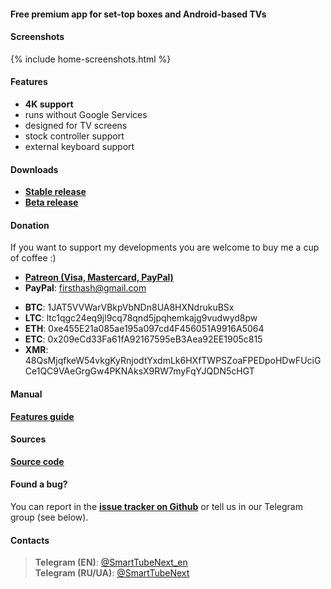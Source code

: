 #### Free premium app for set-top boxes and Android-based TVs

#### Screenshots
{% include home-screenshots.html %}

#### Features
- __4K support__
- runs without Google Services
- designed for TV screens
- stock controller support
- external keyboard support

<a name="releases-section"/>

#### Downloads
- __[Stable release]({{site.binaries.unified}})__
- __[Beta release]({{site.binaries.unified_beta}})__

<a name="donation-section"/>

#### Donation
If you want to support my developments you are welcome to buy me a cup of coffee :)
- [__Patreon (Visa, Mastercard, PayPal)__]({{site.donation_patreon}})
- __PayPal__: firsthash@gmail.com
<!-- - [__PayPal__](https://bit.ly/3wb2FxE) -->
<!-- - [__QIWI (RU)__]({{site.donation_qiwi}}) -->
<!-- - [__DonatePay (RU, PayPal, Visa)__]({{site.donation_donatepay}}) -->
<!-- - [__Donation Alerts (RU, PayPal)__]({{site.donation_paypal}}) -->
<!-- - [__PrivatBank (UA)__]({{site.donation_privatbank}}) -->
- __BTC__: 1JAT5VVWarVBkpVbNDn8UA8HXNdrukuBSx
- __LTC__: ltc1qgc24eq9jl9cq78qnd5jpqhemkajg9vudwyd8pw
- __ETH__: 0xe455E21a085ae195a097cd4F456051A9916A5064
- __ETC__: 0x209eCd33Fa61fA92167595eB3Aea92EE1905c815
- __XMR__: 48QsMjqfkeW54vkgKyRnjodtYxdmLk6HXfTWPSZoaFPEDpoHDwFUciGCe1QC9VAeGrgGw4PKNAksX9RW7myFqYJQDN5cHGT
<!-- - __BNB__: bnb1amjr7fauftxxyhe4f95280vklctj243k9u55fq -->
<!-- - __DOGE__: DBnqJwJs2GJBxrCDsi5bXwSmjnz8uGdUpB -->
<!-- - __eUSDT__: 0xe455e21a085ae195a097cd4f456051a9916a5064 -->

#### Manual

__[Features guide](https://github.com/yuliskov/SmartTubeNext#smarttubenext-stn)__

<a name="source-code-section"/>

#### Sources
<!-- - __[YouTube Kids]({{site.binaries.kids}})__ -->
<!-- - [YouTube LIVE]({{site.binaries.Live}})   -->
__[Source code](https://github.com/yuliskov/SmartTubeNext)__
<!-- - [Additional apk]({{site.xwalk_libs}}) -->
<!-- - [MiTV2 version]({{site.binaries.MiTV2}})   -->
<!-- - [MysteryTV version]({{site.binaries.MiTV2}})   -->
<!-- - [All releases](https://github.com/yuliskov/SmartYouTubeTV/releases)   -->

<!-- #### What to Choose?
The __Stable__ version is intended for the casual users.
The __Beta__ version is intended for advanced users which want to have 4K and customizable UI.  -->
<!-- Immediately after start of the __Stable__ version you will see four different launchers: Pro Main, Pro Alt, Lite Main and Lite Alt. Both Pro launchers support AFR and 60fps. Lite launchers don't have such features but may open videos quickly. I suggest to try all launchers one by one until you find best one. -->

<!-- __YouTube Kids__ version is the video service for early childhood education. [More info](https://kids.youtube.com) -->

<!-- __YouTube LIVE__ version - watch TV channels on your device. Not available in most countries. [More info](https://tv.youtube.com) -->

<!-- __MiTV2__ and __Mystery__ versions primarily intended for the specific device users but you may try them too. -->

<!-- __Additional apk__ - video output engines. Used in 1080 Alt and 4K Alt versions. Download is needed only in case when main app can't do it automatically. -->

#### Found a bug?
You can report in the __[issue tracker on Github](https://github.com/yuliskov/SmartTubeNext/issues)__ or tell us in our Telegram group (see below).

<!-- #### Contributors
 * __[WolfganP](https://github.com/WolfganP)__ (README)
 * __[javierpz](https://github.com/javierpz)__ (cast fix)
 * __[TheRMaverick](https://github.com/TheRMaverick)__ (German language)
 * __[Maikell84](https://github.com/Maikell84)__ (misc fixes) -->

<!-- #### Developer
- __[yuliskov](https://github.com/yuliskov)__ -->

#### Contacts
> __Telegram (EN)__: [@SmartTubeNext_en](http://t.me/SmartTubeNext_en)  
> __Telegram (RU/UA)__: [@SmartTubeNext](http://t.me/SmartTubeNext)    

<!-- > __Email__: {{site.email2}}  -->